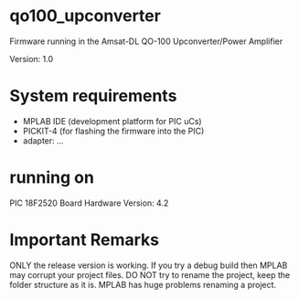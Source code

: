 # qo100_upconverter
Firmware running in the Amsat-DL QO-100 Upconverter/Power Amplifier

Version: 1.0

# System requirements
* MPLAB IDE (development platform for PIC uCs)
* PICKIT-4 (for flashing the firmware into the PIC)
* adapter: ...

# running on
PIC 18F2520
Board Hardware Version: 4.2

# Important Remarks

ONLY the release version is working. If you try a debug build then MPLAB may corrupt your project files.
DO NOT try to rename the project, keep the folder structure as it is. MPLAB has huge problems renaming a project.
